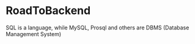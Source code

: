 # RoadToBackend

SQL is a language, while MySQL, Prosql and others are DBMS (Database Management System)